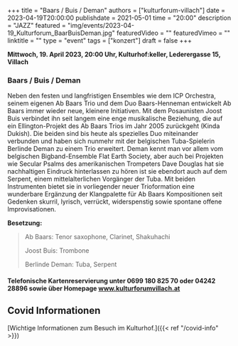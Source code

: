 +++
title = "Baars / Buis / Deman"
authors = ["kulturforum-villach"]
date = 2023-04-19T20:00:00
publishdate = 2021-05-01
time = "20:00"
description = "JAZZ"
featured = "img/events/2023-04-19_Kulturforum_BaarBuisDeman.jpg"
featuredVideo = ""
featuredVimeo = ""
linktitle = ""
type = "event"
tags = ["konzert"]
draft = false
+++

**Mittwoch, 19. April 2023, 20:00 Uhr, Kulturhof:keller, Lederergasse 15, Villach**

### Baars / Buis / Deman

Neben den festen und langfristigen Ensembles wie dem ICP Orchestra, seinem eigenen Ab Baars Trio und dem Duo Baars-Henneman entwickelt Ab Baars immer wieder neue, kleinere Initiativen.
Mit dem Posaunisten Joost Buis verbindet ihn seit langem eine enge musikalische Beziehung, die auf ein Ellington-Projekt des Ab Baars Trios im Jahr 2005 zurückgeht (Kinda Dukish). Die beiden sind bis heute als spezielles Duo miteinander verbunden und haben sich nunmehr mit der belgischen Tuba-Spielerin Berlinde Deman zu einem Trio erweitert.
Deman kennt man vor allem vom belgischen Bigband-Ensemble Flat Earth Society, aber auch bei Projekten wie Secular Psalms des amerikanischen Trompeters Dave Douglas hat sie nachhaltigen Eindruck hinterlassen zu hören ist sie ebendort auch auf dem Serpent, einem mittelalterlichen Vorgänger der Tuba.
Mit beiden Instrumenten bietet sie in vorliegender neuer Trioformation eine wunderbare Ergänzung der Klangpalette für Ab Baars Kompositionen seit Gedenken skurril, lyrisch, verrückt, widerspenstig sowie spontane offene Improvisationen.

**Besetzung:**

>Ab Baars: Tenor saxophone, Clarinet, Shakuhachi
>
>Joost Buis: Trombone
>
>Berlinde Deman: Tuba, Serpent



#### Telefonische Kartenreservierung unter 0699 180 825 70 oder 04242 28896  sowie über Homepage www.kulturforumvillach.at                             


## Covid Informationen

[Wichtige Informationen zum Besuch im Kulturhof.]({{< ref "/covid-info" >}})
